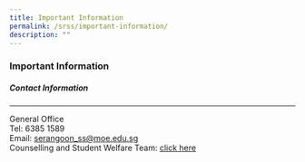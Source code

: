```yaml
---
title: Important Information
permalink: /srss/important-information/
description: ""
---
```


### Important Information

##### Contact Information
-------------------
General Office  
Tel: 6385 1589  
Email: [serangoon\_ss@moe.edu.sg](mailto:serangoon_ss@moe.edu.sg)  
Counselling and Student Welfare Team: [click here](https://docs.google.com/forms/d/e/1FAIpQLSfvCmkTNPsNq9MM-I20v9IvucL-_j6N69d5QhRmvJuozHpKUg/viewform)